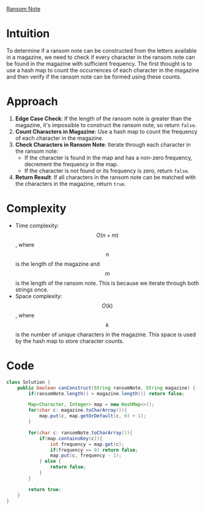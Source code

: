 [Ransom Note](https://leetcode.com/problems/ransom-note/?envType=study-plan-v2&envId=top-interview-150)

# Intuition
To determine if a ransom note can be constructed from the letters available in a magazine, we need to check if every character in the ransom note can be found in the magazine with sufficient frequency. The first thought is to use a hash map to count the occurrences of each character in the magazine and then verify if the ransom note can be formed using these counts.

# Approach
1. **Edge Case Check**: If the length of the ransom note is greater than the magazine, it's impossible to construct the ransom note, so return `false`.
2. **Count Characters in Magazine**: Use a hash map to count the frequency of each character in the magazine.
3. **Check Characters in Ransom Note**: Iterate through each character in the ransom note:
   - If the character is found in the map and has a non-zero frequency, decrement the frequency in the map.
   - If the character is not found or its frequency is zero, return `false`.
4. **Return Result**: If all characters in the ransom note can be matched with the characters in the magazine, return `true`.

# Complexity
- Time complexity: $$O(n + m)$$, where $$n$$ is the length of the magazine and $$m$$ is the length of the ransom note. This is because we iterate through both strings once.
- Space complexity: $$O(k)$$, where $$k$$ is the number of unique characters in the magazine. This space is used by the hash map to store character counts.

# Code
```java
class Solution {
    public boolean canConstruct(String ransomNote, String magazine) {
        if(ransomNote.length() > magazine.length()) return false;

        Map<Character, Integer> map = new HashMap<>();
        for(char c: magazine.toCharArray()){
            map.put(c, map.getOrDefault(c, 0) + 1);
        }

        for(char c: ransomNote.toCharArray()){
            if(map.containsKey(c)){
                int frequency = map.get(c);
                if(frequency == 0) return false;
                map.put(c, frequency - 1);
            } else {
                return false;
            }
        }

        return true;
    }
}
```